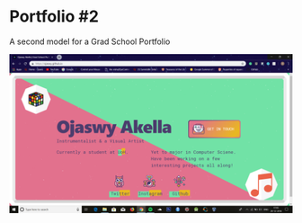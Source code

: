 # Portfolio #2
A second model for a Grad School Portfolio

![](https://github.com/Ojaswy/Ojaswy.github.io/blob/master/website2/portfolio2.PNG)
